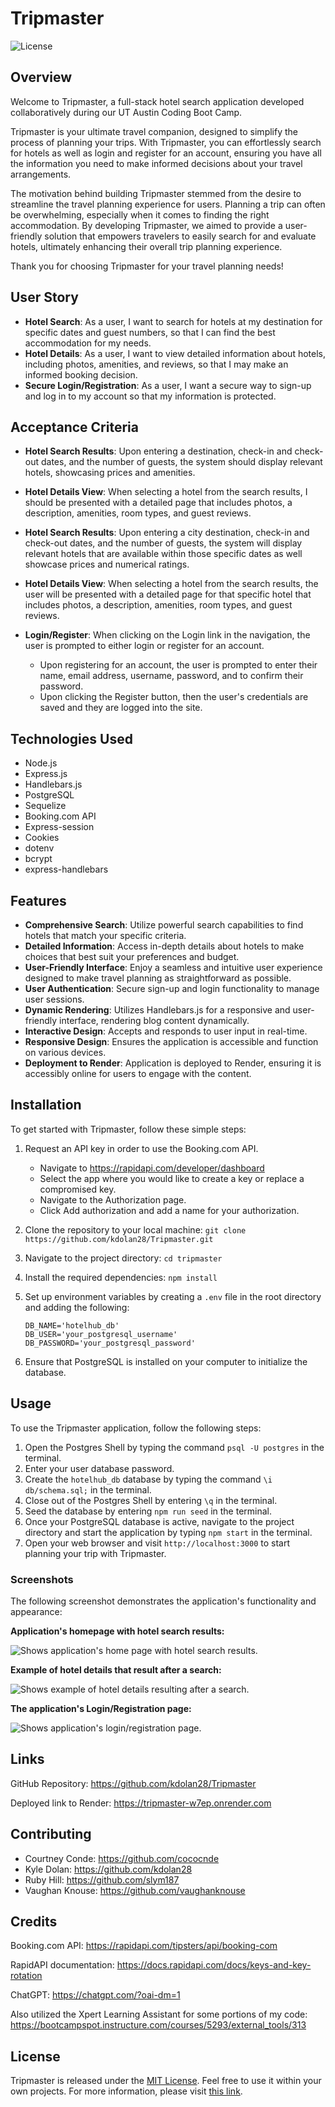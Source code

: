 # Tripmaster

![License](https://img.shields.io/badge/License-MIT-blue.svg)

## Overview

Welcome to Tripmaster, a full-stack hotel search application developed collaboratively during our UT Austin Coding Boot Camp.

Tripmaster is your ultimate travel companion, designed to simplify the process of planning your trips. With Tripmaster, you can effortlessly search for hotels as well as login and register for an account, ensuring you have all the information you need to make informed decisions about your travel arrangements.

The motivation behind building Tripmaster stemmed from the desire to streamline the travel planning experience for users. Planning a trip can often be overwhelming, especially when it comes to finding the right accommodation. By developing Tripmaster, we aimed to provide a user-friendly solution that empowers travelers to easily search for and evaluate hotels, ultimately enhancing their overall trip planning experience.

Thank you for choosing Tripmaster for your travel planning needs!

## User Story

- **Hotel Search**: As a user, I want to search for hotels at my destination for specific dates and guest numbers, so that I can find the best accommodation for my needs.
- **Hotel Details**: As a user, I want to view detailed information about hotels, including photos, amenities, and reviews, so that I may make an informed booking decision.
- **Secure Login/Registration**: As a user, I want a secure way to sign-up and log in to my account so that my information is protected.

## Acceptance Criteria

- **Hotel Search Results**: Upon entering a destination, check-in and check-out dates, and the number of guests, the system should display relevant hotels, showcasing prices and amenities.
- **Hotel Details View**: When selecting a hotel from the search results, I should be presented with a detailed page that includes photos, a description, amenities, room types, and guest reviews.

- **Hotel Search Results**: Upon entering a city destination, check-in and check-out dates, and the number of guests, the system will display relevant hotels that are available within those specific dates as well showcase prices and numerical ratings.
- **Hotel Details View**: When selecting a hotel from the search results, the user will be presented with a detailed page for that specific hotel that includes photos, a description, amenities, room types, and guest reviews.
- **Login/Register**: When clicking on the Login link in the navigation, the user is prompted to either login or register for an account.
  - Upon registering for an account, the user is prompted to enter their name, email address, username, password, and to confirm their password.
  - Upon clicking the Register button, then the user's credentials are saved and they are logged into the site.

## Technologies Used

- Node.js
- Express.js
- Handlebars.js
- PostgreSQL
- Sequelize
- Booking.com API
- Express-session
- Cookies
- dotenv
- bcrypt
- express-handlebars

## Features

- **Comprehensive Search**: Utilize powerful search capabilities to find hotels that match your specific criteria.
- **Detailed Information**: Access in-depth details about hotels to make choices that best suit your preferences and budget.
- **User-Friendly Interface**: Enjoy a seamless and intuitive user experience designed to make travel planning as straightforward as possible.
- **User Authentication**: Secure sign-up and login functionality to manage user sessions.
- **Dynamic Rendering**: Utilizes Handlebars.js for a responsive and user-friendly interface, rendering blog content dynamically.
- **Interactive Design**: Accepts and responds to user input in real-time.
- **Responsive Design**: Ensures the application is accessible and function on various devices.
- **Deployment to Render**: Application is deployed to Render, ensuring it is accessibly online for users to engage with the content.

## Installation

To get started with Tripmaster, follow these simple steps:

1. Request an API key in order to use the Booking.com API.

   - Navigate to https://rapidapi.com/developer/dashboard
   - Select the app where you would like to create a key or replace a compromised key.
   - Navigate to the Authorization page.
   - Click Add authorization and add a name for your authorization.

2. Clone the repository to your local machine: `git clone https://github.com/kdolan28/Tripmaster.git`

3. Navigate to the project directory: `cd tripmaster`

4. Install the required dependencies: `npm install`
5. Set up environment variables by creating a `.env` file in the root directory and adding the following:
   ```
   DB_NAME='hotelhub_db'
   DB_USER='your_postgresql_username'
   DB_PASSWORD='your_postgresql_password'
   ```
6. Ensure that PostgreSQL is installed on your computer to initialize the database.

## Usage

To use the Tripmaster application, follow the following steps:

1. Open the Postgres Shell by typing the command `psql -U postgres` in the terminal.
2. Enter your user database password.
3. Create the `hotelhub_db` database by typing the command `\i db/schema.sql;` in the terminal.
4. Close out of the Postgres Shell by entering `\q` in the terminal.
5. Seed the database by entering `npm run seed` in the terminal.
6. Once your PostgreSQL database is active, navigate to the project directory and start the application by typing `npm start` in the terminal.
7. Open your web browser and visit `http://localhost:3000` to start planning your trip with Tripmaster.

### Screenshots

The following screenshot demonstrates the application's functionality and appearance:

**Application's homepage with hotel search results:**

![Shows application's home page with hotel search results.](assets/images/homepage-screenshot.png)

**Example of hotel details that result after a search:**

![Shows example of hotel details resulting after a search.](assets/images/hotel-results-screenshot.png)

**The application's Login/Registration page:**

![Shows application's login/registration page.](assets/images/login-registration-screenshot.png)

## Links

GitHub Repository: https://github.com/kdolan28/Tripmaster

Deployed link to Render: https://tripmaster-w7ep.onrender.com

## Contributing

- Courtney Conde: https://github.com/cococnde
- Kyle Dolan: https://github.com/kdolan28
- Ruby Hill: https://github.com/slym187
- Vaughan Knouse: https://github.com/vaughanknouse

## Credits

Booking.com API: https://rapidapi.com/tipsters/api/booking-com

RapidAPI documentation: https://docs.rapidapi.com/docs/keys-and-key-rotation

ChatGPT: https://chatgpt.com/?oai-dm=1

Also utilized the Xpert Learning Assistant for some portions of my code:
https://bootcampspot.instructure.com/courses/5293/external_tools/313

## License

Tripmaster is released under the [MIT License](LICENSE). Feel free to use it within your own projects. For more information, please visit [this link](https://opensource.org/licenses/MIT).

